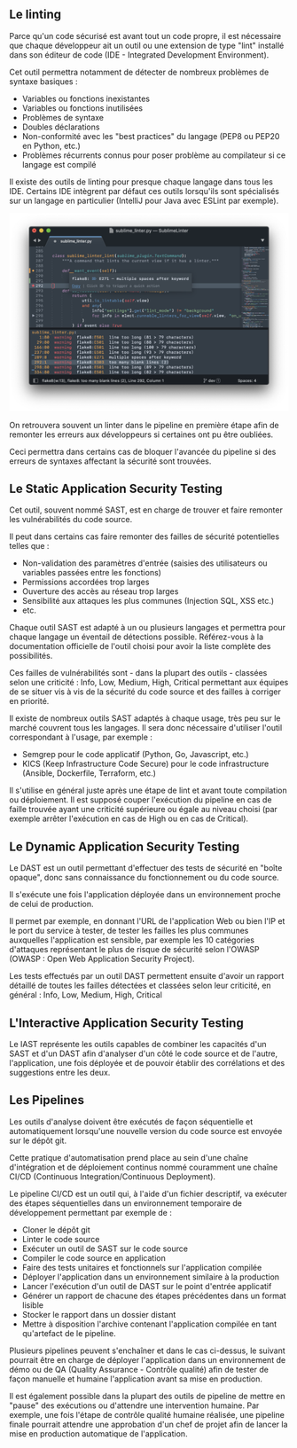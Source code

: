 ## Le linting
Parce qu'un code sécurisé est avant tout un code propre, il est nécessaire que chaque développeur ait un outil ou une extension de type "lint" installé dans son éditeur de code (IDE - Integrated Development Environment).

Cet outil permettra notamment de détecter de nombreux problèmes de syntaxe basiques :

- Variables ou fonctions inexistantes
- Variables ou fonctions inutilisées
- Problèmes de syntaxe
- Doubles déclarations
- Non-conformité avec les "best practices" du langage (PEP8 ou PEP20 en Python, etc.)
- Problèmes récurrents connus pour poser problème au compilateur si ce langage est compilé

Il existe des outils de linting pour presque chaque langage dans tous les IDE. Certains IDE intègrent par défaut ces outils lorsqu'ils sont spécialisés sur un langage en particulier (IntelliJ pour Java avec ESLint par exemple).

![DevSecOps Cycle](../../assets/Images/Culture/Linting.png)

On retrouvera souvent un linter dans le pipeline en première étape afin de remonter les erreurs aux développeurs si certaines ont pu être oubliées.

Ceci permettra dans certains cas de bloquer l'avancée du pipeline si des erreurs de syntaxes affectant la sécurité sont trouvées.

## Le Static Application Security Testing
Cet outil, souvent nommé SAST, est en charge de trouver et faire remonter les vulnérabilités du code source.

Il peut dans certains cas faire remonter des failles de sécurité potentielles telles que :

- Non-validation des paramètres d'entrée (saisies des utilisateurs ou variables passées entre les fonctions)
- Permissions accordées trop larges
- Ouverture des accès au réseau trop larges
- Sensibilité aux attaques les plus communes (Injection SQL, XSS etc.)
- etc.

Chaque outil SAST est adapté à un ou plusieurs langages et permettra pour chaque langage un éventail de détections possible. Référez-vous à la documentation officielle de l'outil choisi pour avoir la liste complète des possibilités.

Ces failles de vulnérabilités sont - dans la plupart des outils - classées selon une criticité : Info, Low, Medium, High, Critical permettant aux équipes de se situer vis à vis de la sécurité du code source et des failles à corriger en priorité.

Il existe de nombreux outils SAST adaptés à chaque usage, très peu sur le marché couvrent tous les langages. Il sera donc nécessaire d'utiliser l'outil correspondant à l'usage, par exemple :

- Semgrep pour le code applicatif (Python, Go, Javascript, etc.)
- KICS (Keep Infrastructure Code Secure) pour le code infrastructure (Ansible, Dockerfile, Terraform, etc.)

Il s'utilise en général juste après une étape de lint et avant toute compilation ou déploiement. Il est supposé couper l'exécution du pipeline en cas de faille trouvée ayant une criticité supérieure ou égale au niveau choisi (par exemple arrêter l'exécution en cas de High ou en cas de Critical).

## Le Dynamic Application Security Testing
Le DAST est un outil permettant d'effectuer des tests de sécurité en "boîte opaque", donc sans connaissance du fonctionnement ou du code source.

Il s'exécute une fois l'application déployée dans un environnement proche de celui de production.

Il permet par exemple, en donnant l'URL de l'application Web ou bien l'IP et le port du service à tester, de tester les failles les plus communes auxquelles l'application est sensible, par exemple les 10 catégories d'attaques représentant le plus de risque de sécurité selon l'OWASP (OWASP : Open Web Application Security Project).

Les tests effectués par un outil DAST permettent ensuite d'avoir un rapport détaillé de toutes les failles détectées et classées selon leur criticité, en général : Info, Low, Medium, High, Critical


## L'Interactive Application Security Testing
Le IAST représente les outils capables de combiner les capacités d'un SAST et d'un DAST afin d'analyser d'un côté le code source et de l'autre, l'application, une fois déployée et de pouvoir établir des corrélations et des suggestions entre les deux.

## Les Pipelines
Les outils d'analyse doivent être exécutés de façon séquentielle et automatiquement lorsqu'une nouvelle version du code source est envoyée sur le dépôt git.

Cette pratique d'automatisation prend place au sein d'une chaîne d'intégration et de déploiement continus nommé couramment une chaîne CI/CD (Continuous Integration/Continuous Deployment).

Le pipeline CI/CD est un outil qui, à l'aide d'un fichier descriptif, va exécuter des étapes séquentielles dans un environnement temporaire de développement permettant par exemple de :

- Cloner le dépôt git
- Linter le code source
- Exécuter un outil de SAST sur le code source
- Compiler le code source en application
- Faire des tests unitaires et fonctionnels sur l'application compilée
- Déployer l'application dans un environnement similaire à la production
- Lancer l'exécution d'un outil de DAST sur le point d'entrée applicatif
- Générer un rapport de chacune des étapes précédentes dans un format lisible
- Stocker le rapport dans un dossier distant
- Mettre à disposition l'archive contenant l'application compilée en tant qu'artefact de le pipeline.

Plusieurs pipelines peuvent s'enchaîner et dans le cas ci-dessus, le suivant pourrait être en charge de déployer l'application dans un environnement de démo ou de QA (Quality Assurance - Contrôle qualité) afin de tester de façon manuelle et humaine l'application avant sa mise en production.

Il est également possible dans la plupart des outils de pipeline de mettre en "pause" des exécutions ou d'attendre une intervention humaine. Par exemple, une fois l'étape de contrôle qualité humaine réalisée, une pipeline finale pourrait attendre une approbation d'un chef de projet afin de lancer la mise en production automatique de l'application.

